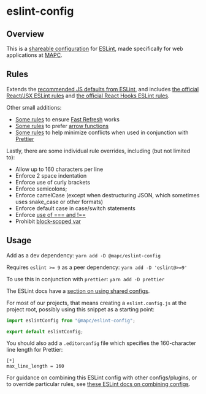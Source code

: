 # eslint-config

## Overview

This is a [shareable configuration](https://eslint.org/docs/latest/extend/shareable-configs) for [ESLint](https://eslint.org/), made specifically for web applications at [MAPC](https://www.mapc.org/).

## Rules

Extends the [recommended JS defaults from ESLint](https://eslint.org/docs/latest/rules), and includes [the official React/JSX ESLint rules](https://github.com/jsx-eslint/eslint-plugin-react) and [the official React Hooks ESLint rules](https://github.com/facebook/react/blob/main/packages/eslint-plugin-react-hooks/README.md).

Other small additions:
* [Some rules](https://github.com/ArnaudBarre/eslint-plugin-react-refresh) to ensure [Fast Refresh](https://github.com/facebook/react/blob/04bd67a4906d387ecdb8cbc798144dec2db811a5/packages/react-refresh/README.md#L3) works
* [Some rules](https://github.com/TristonJ/eslint-plugin-prefer-arrow) to prefer [arrow functions](https://developer.mozilla.org/en-US/docs/Web/JavaScript/Reference/Functions/Arrow_functions)
* [Some rules](https://github.com/prettier/eslint-config-prettier) to help minimize conflicts when used in conjunction with [Prettier](https://prettier.io/)

Lastly, there are some individual rule overrides, including (but not limited to):
* Allow up to 160 characters per line
* Enforce 2 space indentation
* Enforce use of curly brackets
* Enforce semicolons;
* Enforce camelCase (except when destructuring JSON, which sometimes uses snake_case or other formats)
* Enforce default case in case/switch statements
* Enforce [use of === and !==](https://eslint.org/docs/latest/rules/eqeqeq)
* Prohibit [block-scoped var](https://eslint.org/docs/latest/rules/block-scoped-var)

## Usage

Add as a dev dependency: `yarn add -D @mapc/eslint-config`

Requires `eslint >= 9` as a peer dependency: `yarn add -D 'eslint@>=9'`

To use this in conjunction with `prettier`: `yarn add -D prettier`

The ESLint docs have a [section on using shared configs](https://eslint.org/docs/latest/use/configure/configuration-files#using-a-shareable-configuration-package).

For most of our projects, that means creating a `eslint.config.js` at the project root, possibly using this snippet as a starting point:

```js
import eslintConfig from "@mapc/eslint-config";

export default eslintConfig;
```

You should also add a `.editorconfig` file which specifies the 160-character line length for Prettier:
```
[*]
max_line_length = 160
```

For guidance on combining this ESLint config with other configs/plugins, or to override particular rules, see [these ESLint docs on combining configs](https://eslint.org/docs/latest/use/configure/combine-configs). 
